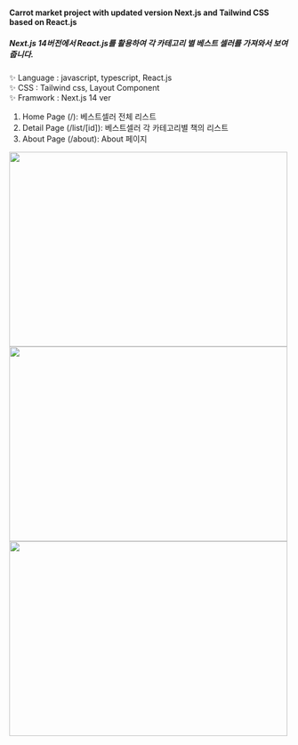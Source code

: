 #### Carrot market project with updated version Next.js and Tailwind CSS based on React.js
##### Next.js 14버전에서 React.js를 활용하여 각 카테고리 별 베스트 셀러를 가져와서 보여줍니다.
 ✨ Language : javascript, typescript, React.js   
 ✨ CSS : Tailwind css, Layout Component   
 ✨ Framwork : Next.js 14 ver   
 1. Home Page (/): 베스트셀러 전체 리스트
 2. Detail Page (/list/[id]): 베스트셀러 각 카테고리별 책의 리스트
 3. About Page (/about): About 페이지

 <img src="https://github.com/racheljeong/newyork-times-2024/assets/73115272/1969abe7-c784-42c3-98b9-4fb386ef8488.png" width="500" height="350"/>
 <img src="https://github.com/racheljeong/newyork-times-2024/assets/73115272/4fcd137d-ee96-4e12-87e6-91b8a3cffa70.png" width="500" height="350"/>
 <img src="https://github.com/racheljeong/newyork-times-2024/assets/73115272/3658b9ec-2b53-454a-98ce-8d7bb2298d94.png" width="500" height="350"/>
